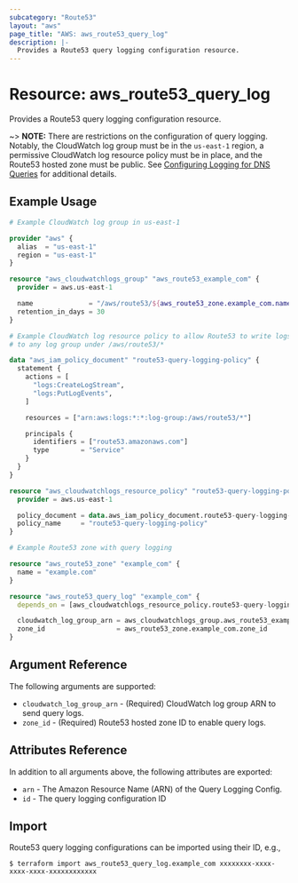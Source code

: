 ```yaml
---
subcategory: "Route53"
layout: "aws"
page_title: "AWS: aws_route53_query_log"
description: |-
  Provides a Route53 query logging configuration resource.
---
```


# Resource: aws_route53_query_log

Provides a Route53 query logging configuration resource.

~> **NOTE:** There are restrictions on the configuration of query logging. Notably,
the CloudWatch log group must be in the `us-east-1` region,
a permissive CloudWatch log resource policy must be in place, and
the Route53 hosted zone must be public.
See [Configuring Logging for DNS Queries](https://docs.aws.amazon.com/Route53/latest/DeveloperGuide/query-logs.html?console_help=true#query-logs-configuring) for additional details.

## Example Usage

```terraform
# Example CloudWatch log group in us-east-1

provider "aws" {
  alias  = "us-east-1"
  region = "us-east-1"
}

resource "aws_cloudwatchlogs_group" "aws_route53_example_com" {
  provider = aws.us-east-1

  name              = "/aws/route53/${aws_route53_zone.example_com.name}"
  retention_in_days = 30
}

# Example CloudWatch log resource policy to allow Route53 to write logs
# to any log group under /aws/route53/*

data "aws_iam_policy_document" "route53-query-logging-policy" {
  statement {
    actions = [
      "logs:CreateLogStream",
      "logs:PutLogEvents",
    ]

    resources = ["arn:aws:logs:*:*:log-group:/aws/route53/*"]

    principals {
      identifiers = ["route53.amazonaws.com"]
      type        = "Service"
    }
  }
}

resource "aws_cloudwatchlogs_resource_policy" "route53-query-logging-policy" {
  provider = aws.us-east-1

  policy_document = data.aws_iam_policy_document.route53-query-logging-policy.json
  policy_name     = "route53-query-logging-policy"
}

# Example Route53 zone with query logging

resource "aws_route53_zone" "example_com" {
  name = "example.com"
}

resource "aws_route53_query_log" "example_com" {
  depends_on = [aws_cloudwatchlogs_resource_policy.route53-query-logging-policy]

  cloudwatch_log_group_arn = aws_cloudwatchlogs_group.aws_route53_example_com.arn
  zone_id                  = aws_route53_zone.example_com.zone_id
}
```

## Argument Reference

The following arguments are supported:

* `cloudwatch_log_group_arn` - (Required) CloudWatch log group ARN to send query logs.
* `zone_id` - (Required) Route53 hosted zone ID to enable query logs.

## Attributes Reference

In addition to all arguments above, the following attributes are exported:

* `arn` - The Amazon Resource Name (ARN) of the Query Logging Config.
* `id` - The query logging configuration ID

## Import

Route53 query logging configurations can be imported using their ID, e.g.,

```
$ terraform import aws_route53_query_log.example_com xxxxxxxx-xxxx-xxxx-xxxx-xxxxxxxxxxxx
```
